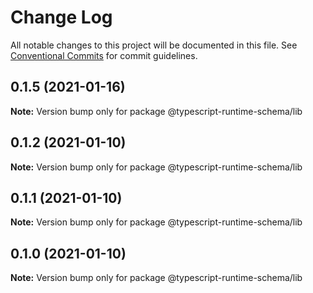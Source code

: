 # Change Log

All notable changes to this project will be documented in this file.
See [Conventional Commits](https://conventionalcommits.org) for commit guidelines.

## 0.1.5 (2021-01-16)

**Note:** Version bump only for package @typescript-runtime-schema/lib





## 0.1.2 (2021-01-10)

**Note:** Version bump only for package @typescript-runtime-schema/lib





## 0.1.1 (2021-01-10)

**Note:** Version bump only for package @typescript-runtime-schema/lib





## 0.1.0 (2021-01-10)

**Note:** Version bump only for package @typescript-runtime-schema/lib
